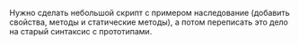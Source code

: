 Нужно сделать небольшой скрипт с примером наследование (добавить свойства, методы и статические методы), а потом переписать это дело на старый синтаксис с прототипами.
